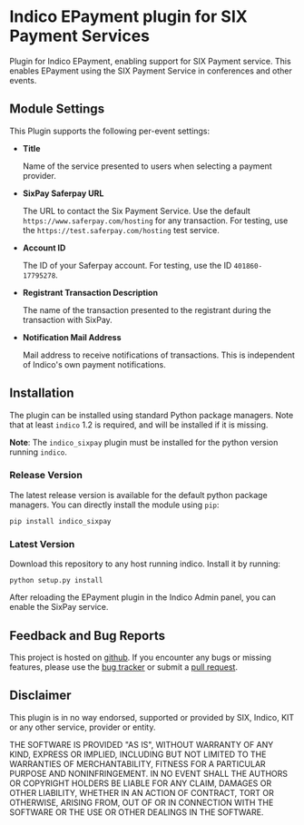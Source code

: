 # Indico EPayment plugin for SIX Payment Services

Plugin for Indico EPayment, enabling support for SIX Payment service.
This enables EPayment using the SIX Payment Service in conferences and other events.

## Module Settings

This Plugin supports the following per-event settings:

* **Title**

  Name of the service presented to users when selecting a payment provider.
  
* **SixPay Saferpay URL**

  The URL to contact the Six Payment Service.
  Use the default `https://www.saferpay.com/hosting` for any transaction.
  For testing, use the `https://test.saferpay.com/hosting` test service.
  
* **Account ID**

  The ID of your Saferpay account.
  For testing, use the ID `401860-17795278`.

* **Registrant Transaction Description**

  The name of the transaction presented to the registrant during the transaction with SixPay.
  
* **Notification Mail Address**

  Mail address to receive notifications of transactions.
  This is independent of Indico's own payment notifications.

## Installation

The plugin can be installed using standard Python package managers.
Note that at least `indico` 1.2 is required, and will be installed if it is missing.

**Note**: The `indico_sixpay` plugin must be installed for the python version running `indico`.

### Release Version

The latest release version is available for the default python package managers.
You can directly install the module using `pip`:

    pip install indico_sixpay

### Latest Version

Download this repository to any host running indico.
Install it by running:

    python setup.py install

After reloading the EPayment plugin in the Indico Admin panel, you can enable the SixPay service.

## Feedback and Bug Reports

This project is hosted on [github](https://github.com/maxfischer2781/indico_sixpay).
If you encounter any bugs or missing features, please use the [bug tracker](https://github.com/maxfischer2781/indico_sixpay/issues) or submit a [pull request](https://github.com/maxfischer2781/indico_sixpay/pulls).

## Disclaimer

This plugin is in no way endorsed, supported or provided by SIX, Indico, KIT or any other service, provider or entity.

THE SOFTWARE IS PROVIDED "AS IS", WITHOUT WARRANTY OF ANY KIND, EXPRESS OR IMPLIED, INCLUDING BUT NOT LIMITED TO THE WARRANTIES OF MERCHANTABILITY, FITNESS FOR A PARTICULAR PURPOSE AND NONINFRINGEMENT.
IN NO EVENT SHALL THE AUTHORS OR COPYRIGHT HOLDERS BE LIABLE FOR ANY CLAIM, DAMAGES OR OTHER LIABILITY, WHETHER IN AN ACTION OF CONTRACT, TORT OR OTHERWISE, ARISING FROM, OUT OF OR IN CONNECTION WITH THE SOFTWARE OR THE USE OR OTHER DEALINGS IN THE SOFTWARE.
